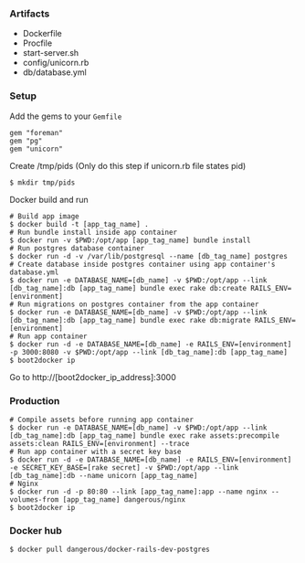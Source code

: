 ### Artifacts
- Dockerfile
- Procfile
- start-server.sh
- config/unicorn.rb
- db/database.yml

### Setup
Add the gems to your `Gemfile`
```
gem "foreman"
gem "pg"
gem "unicorn"
```

Create /tmp/pids (Only do this step if unicorn.rb file states pid)
```
$ mkdir tmp/pids
```

Docker build and run
```
# Build app image
$ docker build -t [app_tag_name] .
# Run bundle install inside app container
$ docker run -v $PWD:/opt/app [app_tag_name] bundle install
# Run postgres database container
$ docker run -d -v /var/lib/postgresql --name [db_tag_name] postgres
# Create database inside postgres container using app container's database.yml
$ docker run -e DATABASE_NAME=[db_name] -v $PWD:/opt/app --link [db_tag_name]:db [app_tag_name] bundle exec rake db:create RAILS_ENV=[environment]
# Run migrations on postgres container from the app container
$ docker run -e DATABASE_NAME=[db_name] -v $PWD:/opt/app --link [db_tag_name]:db [app_tag_name] bundle exec rake db:migrate RAILS_ENV=[environment]
# Run app container
$ docker run -d -e DATABASE_NAME=[db_name] -e RAILS_ENV=[environment] -p 3000:8080 -v $PWD:/opt/app --link [db_tag_name]:db [app_tag_name]
$ boot2docker ip
```
Go to http://[boot2docker_ip_address]:3000

### Production
```
# Compile assets before running app container
$ docker run -e DATABASE_NAME=[db_name] -v $PWD:/opt/app --link [db_tag_name]:db [app_tag_name] bundle exec rake assets:precompile assets:clean RAILS_ENV=[environment] --trace
# Run app container with a secret key base
$ docker run -d -e DATABASE_NAME=[db_name] -e RAILS_ENV=[environment] -e SECRET_KEY_BASE=[rake secret] -v $PWD:/opt/app --link [db_tag_name]:db --name unicorn [app_tag_name]
# Nginx
$ docker run -d -p 80:80 --link [app_tag_name]:app --name nginx --volumes-from [app_tag_name] dangerous/nginx
$ boot2docker ip
```

### Docker hub
```
$ docker pull dangerous/docker-rails-dev-postgres
```

